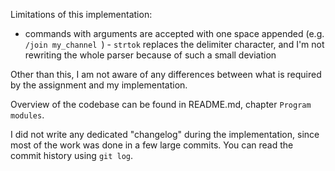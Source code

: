 Limitations of this implementation:

- commands with arguments are accepted with one space appended (e.g. `/join my_channel `) - `strtok` replaces
    the delimiter character, and I'm not rewriting the whole parser because of such a small deviation

Other than this, I am not aware of any differences between what is required by the assignment and my implementation.

Overview of the codebase can be found in README.md, chapter `Program modules`.

I did not write any dedicated "changelog" during the implementation, since most of the work was done in a few large commits. 
You can read the commit history using `git log`.
